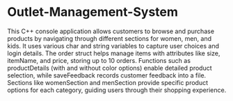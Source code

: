 # Outlet-Management-System
This C++ console application allows customers to browse and purchase products by navigating through different sections for women, men, and kids. It uses various char and string variables to capture user choices and login details. The order struct helps manage items with attributes like size, itemName, and price, storing up to 10 orders. Functions such as productDetails (with and without color options) enable detailed product selection, while saveFeedback records customer feedback into a file. Sections like womenSection and menSection provide specific product options for each category, guiding users through their shopping experience.
